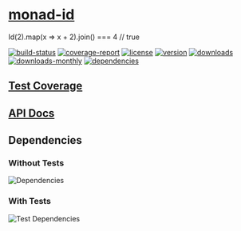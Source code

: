 # [monad-id](https://bagrounds.gitlab.io/monad-id)

Id(2).map(x => x + 2).join() === 4 // true

[![build-status](https://gitlab.com/bagrounds/monad-id/badges/master/build.svg)](https://gitlab.com/bagrounds/monad-id/commits/master)
[![coverage-report](https://gitlab.com/bagrounds/monad-id/badges/master/coverage.svg)](https://gitlab.com/bagrounds/monad-id/commits/master)
[![license](https://img.shields.io/npm/l/monad-id.svg)](https://www.npmjs.com/package/monad-id)
[![version](https://img.shields.io/npm/v/monad-id.svg)](https://www.npmjs.com/package/monad-id)
[![downloads](https://img.shields.io/npm/dt/monad-id.svg)](https://www.npmjs.com/package/monad-id)
[![downloads-monthly](https://img.shields.io/npm/dm/monad-id.svg)](https://www.npmjs.com/package/monad-id)
[![dependencies](https://david-dm.org/bagrounds/monad-id/status.svg)](https://david-dm.org/bagrounds/monad-id)

## [Test Coverage](https://bagrounds.gitlab.io/monad-id/coverage/lcov-report/index.html)

## [API Docs](https://bagrounds.gitlab.io/monad-id/docs/index.html)

## Dependencies

### Without Tests

![Dependencies](https://bagrounds.gitlab.io/monad-id/img/dependencies.svg)

### With Tests

![Test Dependencies](https://bagrounds.gitlab.io/monad-id/img/dependencies-test.svg)

